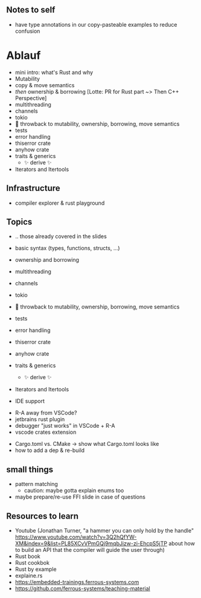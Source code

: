 ## Notes to self
- have type annotations in our copy-pasteable examples to reduce confusion


# Ablauf
- mini intro: what's Rust and why
- Mutability
- copy & move semantics
- *then* ownership & borrowing [Lotte: PR for Rust part ~> Then C++ Perspective]
- multithreading
- channels
- tokio
- 👀 throwback to mutability, ownership, borrowing, move semantics
- tests
- error handling
- thiserror crate
- anyhow crate
- traits & generics
    * ✨ derive ✨
- Iterators and Itertools


## Infrastructure
- compiler explorer & rust playground


## Topics
- .. those already covered in the slides

- basic syntax (types, functions, structs, ...)
- ownership and borrowing
- multithreading
- channels
- tokio
- 👀 throwback to mutability, ownership, borrowing, move semantics
- tests
- error handling
- thiserror crate
- anyhow crate
- traits & generics
    * ✨ derive ✨
- Iterators and Itertools
- IDE support
* R-A away from VSCode?
* jetbrains rust plugin
* debugger "just works" in VSCode + R-A
* vscode crates extension
- Cargo.toml vs. CMake
-> show what Cargo.toml looks like
- how to add a dep & re-build

## small things
- pattern matching
    - caution: maybe gotta explain enums too
- maybe prepare/re-use FFI slide in case of questions

## Resources to learn
- Youtube (Jonathan Turner, "a hammer you can only hold by the handle" https://www.youtube.com/watch?v=3Q2hQfYW-XM&index=9&list=PL85XCvVPmGQj9mqbJizw-zi-EhcpS5jTP about how to build an API that the compiler will guide the user through)
- Rust book
- Rust cookbok
- Rust by example
- explaine.rs
- https://embedded-trainings.ferrous-systems.com
- https://github.com/ferrous-systems/teaching-material

